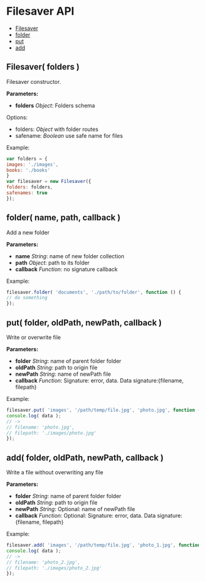 Filesaver API
============


- [Filesaver](#Filesaver)
- [folder](#folder)
- [put](#put)
- [add](#add)

<a name="Filesaver"></a>
Filesaver( folders )
------------------------------------------------------------

Filesaver constructor.

**Parameters:**

- **folders** *Object*: Folders schema


Options:

- folders: *Object*		with folder routes
- safename: *Boolean*	use safe name for files

Example:

```js
var folders = {
images: './images',
books: './books'
}
var filesaver = new Filesaver({
folders: folders,
safenames: true
});
```

<a name="folder"></a>
folder( name, path, callback )
------------------------------------------------------------

Add a new folder

**Parameters:**

- **name** *String*: name of new folder collection
- **path** *Object*: path to its folder
- **callback** *Function*: no signature callback


Example:

```js
filesaver.folder( 'documents', './path/to/folder', function () {
// do something
});
```

<a name="put"></a>
put( folder, oldPath, newPath, callback )
------------------------------------------------------------

Write or overwrite file

**Parameters:**

- **folder** *String*: name of parent folder folder
- **oldPath** *String*: path to origin file
- **newPath** *String*: name of newPath file
- **callback** *Function*: Signature: error, data. Data signature:{filename, filepath}


Example:

```js
filesaver.put( 'images', '/path/temp/file.jpg', 'photo.jpg', function (err, data) {
console.log( data );
// ->
// filename: 'photo.jpg',
// filepath: './images/photo.jpg'
});
```

<a name="add"></a>
add( folder, oldPath, newPath, callback )
------------------------------------------------------------

Write a file without overwriting any file

**Parameters:**

- **folder** *String*: name of parent folder folder
- **oldPath** *String*: path to origin file
- **newPath** *String*: Optional: name of newPath file
- **callback** *Function*: Optional: Signature: error, data. Data signature:{filename, filepath}


Example:

```js
filesaver.add( 'images', '/path/temp/file.jpg', 'photo_1.jpg', function (err, data) {
console.log( data );
// ->
// filename: 'photo_2.jpg',
// filepath: './images/photo_2.jpg'
});
```


